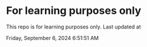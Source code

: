 # For learning purposes only
This repo is for learning purposes only.
Last updated at

Friday, September 6, 2024 6:51:51 AM


